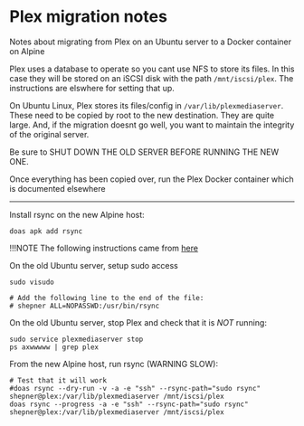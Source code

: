 # Plex migration notes

Notes about migrating from Plex on an Ubuntu server to a Docker container on Alpine

Plex uses a database to operate so you cant use NFS to store its files.  In this case they will be stored on an iSCSI disk with the path `/mnt/iscsi/plex`.  The instructions are elswhere for setting that up.

On Ubuntu Linux, Plex stores its files/config in `/var/lib/plexmediaserver`.  These need to be copied by root to the new destination.  They are quite large.  And, if the migration doesnt go well, you want to maintain the integrity of the original server.

Be sure to SHUT DOWN THE OLD SERVER BEFORE RUNNING THE NEW ONE.

Once everything has been copied over, run the Plex Docker container which is documented elsewhere

---

Install rsync on the new Alpine host:

``` shell
doas apk add rsync
```

!!!NOTE
  The following instructions came from [here](https://www.ustrem.org/en/articles/rsync-over-ssh-as-root-en/)

On the old Ubuntu server, setup sudo access 
``` shell
sudo visudo

# Add the following line to the end of the file:
# shepner ALL=NOPASSWD:/usr/bin/rsync
```

On the old Ubuntu server, stop Plex and check that it is *NOT* running:

``` shell
sudo service plexmediaserver stop
ps axwwwww | grep plex
```

From the new Alpine host, run rsync (WARNING SLOW):

``` shell
# Test that it will work
#doas rsync --dry-run -v -a -e "ssh" --rsync-path="sudo rsync" shepner@plex:/var/lib/plexmediaserver /mnt/iscsi/plex
doas rsync --progress -a -e "ssh" --rsync-path="sudo rsync" shepner@plex:/var/lib/plexmediaserver /mnt/iscsi/plex
```

